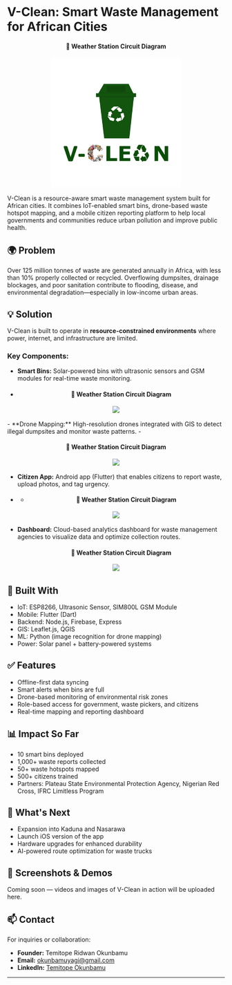 # V-Clean: Smart Waste Management for African Cities
<h4 align="center">🔧 Weather Station Circuit Diagram</h4>
<p align="center">
  <img src="image/V Clean Logo 1.png" width="300"/>
</p>


V-Clean is a resource-aware smart waste management system built for African cities. It combines IoT-enabled smart bins, drone-based waste hotspot mapping, and a mobile citizen reporting platform to help local governments and communities reduce urban pollution and improve public health.

## 🌍 Problem

Over 125 million tonnes of waste are generated annually in Africa, with less than 10% properly collected or recycled. Overflowing dumpsites, drainage blockages, and poor sanitation contribute to flooding, disease, and environmental degradation—especially in low-income urban areas.

## 💡 Solution

V-Clean is built to operate in **resource-constrained environments** where power, internet, and infrastructure are limited.

### Key Components:
- **Smart Bins:** Solar-powered bins with ultrasonic sensors and GSM modules for real-time waste monitoring.

- <h4 align="center">🔧 Weather Station Circuit Diagram</h4>
<p align="center">
  <img src="image/NES00146.JPG" width="300"/>
</p>
- **Drone Mapping:** High-resolution drones integrated with GIS to detect illegal dumpsites and monitor waste patterns.
- <h4 align="center">🔧 Weather Station Circuit Diagram</h4>
<p align="center">
  <img src="Copy of NES00195.JPG" width="300"/>
</p>

- **Citizen App:** Android app (Flutter) that enables citizens to report waste, upload photos, and tag urgency.
- - <h4 align="center">🔧 Weather Station Circuit Diagram</h4>
<p align="center">
  <img src="image/vclean mobile application 3.jpg="300"/>
</p>
  
- **Dashboard:** Cloud-based analytics dashboard for waste management agencies to visualize data and optimize collection routes.
   <h4 align="center">🔧 Weather Station Circuit Diagram</h4>
<p align="center">
  <img src="image/vclean mobile application 2.jpg="300"/>
</p>
  

## 🔧 Built With

- IoT: ESP8266, Ultrasonic Sensor, SIM800L GSM Module
- Mobile: Flutter (Dart)
- Backend: Node.js, Firebase, Express
- GIS: Leaflet.js, QGIS
- ML: Python (image recognition for drone mapping)
- Power: Solar panel + battery-powered systems

## ✅ Features

- Offline-first data syncing
- Smart alerts when bins are full
- Drone-based monitoring of environmental risk zones
- Role-based access for government, waste pickers, and citizens
- Real-time mapping and reporting dashboard

## 📊 Impact So Far

- 10 smart bins deployed  
- 1,000+ waste reports collected  
- 50+ waste hotspots mapped  
- 500+ citizens trained  
- Partners: Plateau State Environmental Protection Agency, Nigerian Red Cross, IFRC Limitless Program

## 🚀 What's Next

- Expansion into Kaduna and Nasarawa
- Launch iOS version of the app
- Hardware upgrades for enhanced durability
- AI-powered route optimization for waste trucks

## 📱 Screenshots & Demos

Coming soon — videos and images of V-Clean in action will be uploaded here.

## 📫 Contact

For inquiries or collaboration:
- **Founder:** Temitope Ridwan Okunbamu
- **Email:** okunbamuyagi@gmail.com
- **LinkedIn:** [Temitope Okunbamu](https://www.linkedin.com/in/temitopeokunbamu)

---

